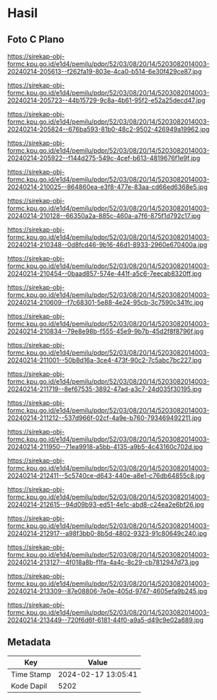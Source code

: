 # Hasil

## Foto C Plano

https://sirekap-obj-formc.kpu.go.id/e1d4/pemilu/pdpr/52/03/08/20/14/5203082014003-20240214-205613--f262fa19-803e-4ca0-b514-6e30f429ce87.jpg

https://sirekap-obj-formc.kpu.go.id/e1d4/pemilu/pdpr/52/03/08/20/14/5203082014003-20240214-205723--44b15729-9c8a-4b61-95f2-e52a25decd47.jpg

https://sirekap-obj-formc.kpu.go.id/e1d4/pemilu/pdpr/52/03/08/20/14/5203082014003-20240214-205824--676ba593-81b0-48c2-9502-426949a19962.jpg

https://sirekap-obj-formc.kpu.go.id/e1d4/pemilu/pdpr/52/03/08/20/14/5203082014003-20240214-205922--f144d275-549c-4cef-b613-4819676f1e9f.jpg

https://sirekap-obj-formc.kpu.go.id/e1d4/pemilu/pdpr/52/03/08/20/14/5203082014003-20240214-210025--864860ea-e3f8-477e-83aa-cd66ed6368e5.jpg

https://sirekap-obj-formc.kpu.go.id/e1d4/pemilu/pdpr/52/03/08/20/14/5203082014003-20240214-210128--66350a2a-885c-460a-a7f6-875f1d792c17.jpg

https://sirekap-obj-formc.kpu.go.id/e1d4/pemilu/pdpr/52/03/08/20/14/5203082014003-20240214-210348--0d8fcd46-9b16-46d1-8933-2960e670400a.jpg

https://sirekap-obj-formc.kpu.go.id/e1d4/pemilu/pdpr/52/03/08/20/14/5203082014003-20240214-210454--0baad857-574e-441f-a5c6-7eecab8320ff.jpg

https://sirekap-obj-formc.kpu.go.id/e1d4/pemilu/pdpr/52/03/08/20/14/5203082014003-20240214-210609--f7c68301-5e88-4e24-95cb-3c7590c341fc.jpg

https://sirekap-obj-formc.kpu.go.id/e1d4/pemilu/pdpr/52/03/08/20/14/5203082014003-20240214-210834--79e8e98b-f555-45e9-9b7b-45d2f8f8796f.jpg

https://sirekap-obj-formc.kpu.go.id/e1d4/pemilu/pdpr/52/03/08/20/14/5203082014003-20240214-211001--50b8d16a-3ce4-473f-90c2-7c5abc7bc227.jpg

https://sirekap-obj-formc.kpu.go.id/e1d4/pemilu/pdpr/52/03/08/20/14/5203082014003-20240214-211719--8ef67535-3892-47ad-a3c7-24d035f30195.jpg

https://sirekap-obj-formc.kpu.go.id/e1d4/pemilu/pdpr/52/03/08/20/14/5203082014003-20240214-211212--537d966f-02cf-4a9e-b760-793469492211.jpg

https://sirekap-obj-formc.kpu.go.id/e1d4/pemilu/pdpr/52/03/08/20/14/5203082014003-20240214-211950--71ea9918-a5bb-4135-a9b5-4c43160c702d.jpg

https://sirekap-obj-formc.kpu.go.id/e1d4/pemilu/pdpr/52/03/08/20/14/5203082014003-20240214-212411--5c5740ce-d643-440e-a8e1-c76db64855c8.jpg

https://sirekap-obj-formc.kpu.go.id/e1d4/pemilu/pdpr/52/03/08/20/14/5203082014003-20240214-212615--94d09b93-ed51-4e1c-abd8-c24ea2e6bf26.jpg

https://sirekap-obj-formc.kpu.go.id/e1d4/pemilu/pdpr/52/03/08/20/14/5203082014003-20240214-212917--a98f3bb0-8b5d-4802-9323-91c80649c240.jpg

https://sirekap-obj-formc.kpu.go.id/e1d4/pemilu/pdpr/52/03/08/20/14/5203082014003-20240214-213127--4f018a8b-f1fa-4a4c-8c29-cb7812947d73.jpg

https://sirekap-obj-formc.kpu.go.id/e1d4/pemilu/pdpr/52/03/08/20/14/5203082014003-20240214-213309--87e08806-7e0e-405d-9747-4605efa9b245.jpg

https://sirekap-obj-formc.kpu.go.id/e1d4/pemilu/pdpr/52/03/08/20/14/5203082014003-20240214-213449--720f6d6f-6181-44f0-a9a5-d49c9e02a689.jpg


## Metadata

| Key        | Value               |
| ---------- | ------------------- |
| Time Stamp | 2024-02-17 13:05:41 |
| Kode Dapil | 5202                |



